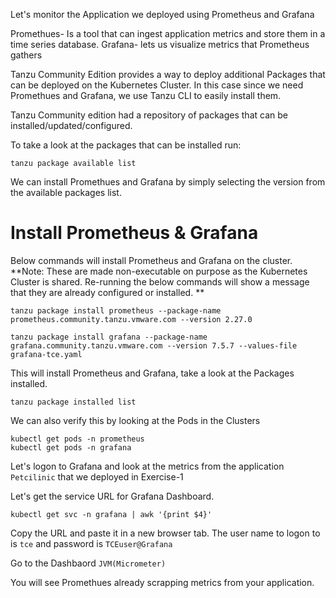 Let's monitor the Application we deployed using Prometheus and Grafana

Promethues- Is a tool that can ingest application metrics and store them in a time series database.
Grafana- lets us visualize metrics that Prometheus gathers

Tanzu Community Edition provides a way to deploy additional Packages that can be deployed on the Kubernetes Cluster. In this case since we need Promethues and Grafana, we use Tanzu CLI to easily install them.

Tanzu Community edition had a repository of packages that can be installed/updated/configured. 

To take a look at the packages that can be installed run:

```execute
tanzu package available list 
```

We can install Promethues and Grafana by simply selecting the version from the available packages list. 

# Install Prometheus & Grafana

Below commands will install Prometheus and Grafana on the cluster.
**Note: These are made non-executable on purpose as the Kubernetes Cluster is shared. Re-running the below commands will show a message that they are already configured or installed. **

```
tanzu package install prometheus --package-name prometheus.community.tanzu.vmware.com --version 2.27.0 
```
```
tanzu package install grafana --package-name grafana.community.tanzu.vmware.com --version 7.5.7 --values-file grafana-tce.yaml 
```

This will install Prometheus and Grafana, take a look at the Packages installed.

```execute
tanzu package installed list
```
We can also verify this by looking at the Pods in the Clusters

```execute
kubectl get pods -n prometheus
kubectl get pods -n grafana
```

Let's logon to Grafana and look at the metrics from the application `Petcilinic` that we deployed in Exercise-1

Let's get the service URL for Grafana Dashboard.

```execute
kubectl get svc -n grafana | awk '{print $4}'
```
Copy the URL and paste it in a new browser tab. The user name to logon to is `tce` and password is `TCEuser@Grafana`


Go to the Dashbaord `JVM(Micrometer)`

You will see Promethues already scrapping metrics from your application.

